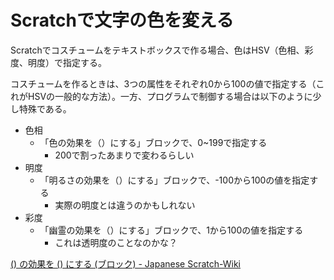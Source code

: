 # Scratchで文字の色を変える

Scratchでコスチュームをテキストボックスで作る場合、色はHSV（色相、彩度、明度）で指定する。

コスチュームを作るときは、3つの属性をそれぞれ0から100の値で指定する（これがHSVの一般的な方法）。一方、プログラムで制御する場合は以下のように少し特殊である。

- 色相
	- 「色の効果を（）にする」ブロックで、0~199で指定する
		- 200で割ったあまりで変わるらしい
- 明度
	- 「明るさの効果を（）にする」ブロックで、-100から100の値を指定する
		- 実際の明度とは違うのかもしれない
- 彩度
	- 「幽霊の効果を（）にする」ブロックで、1から100の値を指定する
		- これは透明度のことなのかな？

[() の効果を () にする (ブロック) - Japanese Scratch-Wiki](https://ja.scratch-wiki.info/wiki/%28%29_%E3%81%AE%E5%8A%B9%E6%9E%9C%E3%82%92_%28%29_%E3%81%AB%E3%81%99%E3%82%8B_%28%E3%83%96%E3%83%AD%E3%83%83%E3%82%AF%29)